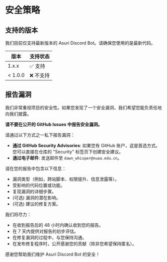 # 安全策略

## 支持的版本

我们目前仅支持最新版本的 Asuri Discord Bot。请确保您使用的是最新代码。

| 版本  | 支持状态     |
| ------- | ---------- |
| 1.x.x   | ✅ 支持     |
| < 1.0.0 | ❌ 不支持   |

## 报告漏洞

我们非常重视项目的安全性。如果您发现了一个安全漏洞，我们希望您能负责任地向我们披露。

**请不要在公开的 GitHub Issues 中报告安全漏洞。**

请通过以下方式之一私下报告漏洞：

*   **通过 GitHub Security Advisories**: 如果您有 GitHub 账户，这是首选方式。您可以直接在仓库的 "Security" 标签页下创建安全建议。
*   **通过电子邮件**: 发送邮件至 `dawn_whisper@nuaa.edu.cn`。

请在您的报告中包含以下信息：

*   漏洞类型（例如，跨站脚本、权限提升、信息泄露等）。
*   受影响的代码位置或功能。
*   复现漏洞的详细步骤。
*   (可选) 漏洞的潜在影响。
*   (可选) 建议的修复方案。

我们将尽力：

*   在收到报告后的 48 小时内确认收到您的报告。
*   在 7 天内提供对报告的初步评估。
*   在修复漏洞的过程中，与您保持沟通。
*   在发布修复程序时，公开感谢您的贡献（除非您希望保持匿名）。

感谢您帮助我们维护 Asuri Discord Bot 的安全！

